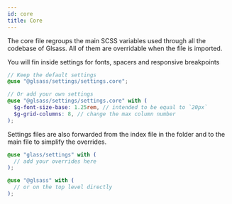 ```yaml
---
id: core
title: Core
---
```


The core file regroups the main SCSS variables used through all the codebase of
Glsass. All of them are overridable when the file is imported.

You will fin inside settings for fonts, spacers and responsive breakpoints

```scss
// Keep the default settings
@use "@glsass/settings/settings.core";

// Or add your own settings
@use "@glsass/settings/settings.core" with (
  $g-font-size-base: 1.25rem, // intended to be equal to `20px`
  $g-grid-columns: 8, // change the max column number
);
```

Settings files are also forwarded from the index file in the folder and to the
main file to simplify the overrides.

```scss
@use "glass/settings" with (
  // add your overrides here
);

@use "@glsass" with (
  // or on the top level directly
);
```
